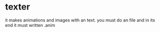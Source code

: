 # texter
it makes animations and images with an text. you must do an file and in its end it must written .anim
